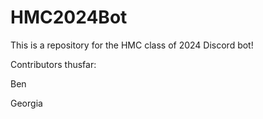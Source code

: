 # HMC2024Bot
This is a repository for the HMC class of 2024 Discord bot!

Contributors thusfar:

Ben

Georgia
